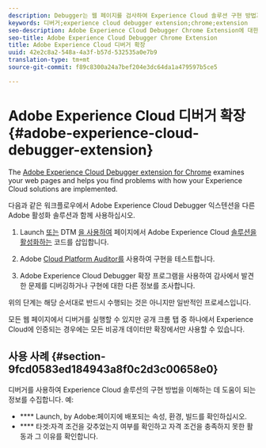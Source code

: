 ```yaml
---
description: Debugger는 웹 페이지를 검사하여 Experience Cloud 솔루션 구현 방법과 관련된 문제를 찾는 데 도움이 됩니다
keywords: 디버거;experience cloud debugger extension;chrome;extension
seo-description: Adobe Experience Cloud Debugger Chrome Extension에 대한 기술 설명서 - 웹 페이지를 살펴보고 Experience Cloud 솔루션 구현의 문제를 파악합니다.
seo-title: Adobe Experience Cloud Debugger Chrome Extension
title: Adobe Experience Cloud 디버거 확장
uuid: 42e2c8a2-548a-4a3f-b57d-532535a0e7b9
translation-type: tm+mt
source-git-commit: f89c8300a24a7bef204e3dc64da1a479597b5ce5

---
```



# Adobe Experience Cloud 디버거 확장{#adobe-experience-cloud-debugger-extension}

The [Adobe Experience Cloud Debugger extension for Chrome](https://chrome.google.com/webstore/detail/adobe-experience-cloud-de/ocdmogmohccmeicdhlhhgepeaijenapj) examines your web pages and helps you find problems with how your Experience Cloud solutions are implemented.

다음과 같은 워크플로우에서 Adobe Experience Cloud Debugger 익스텐션을 다른 Adobe 활성화 솔루션과 함께 사용하십시오.

1. Launch [또는](https://docs.adobelaunch.com) DTM [을 사용하여](https://experiencecloud.adobe.com/resources/help/en_US/dtm/) 페이지에서 Adobe Experience Cloud [솔루션을 활성화하는](https://marketing.adobe.com/resources/help/en_US/mcloud/) 코드를 삽입합니다.

1. Adobe [Cloud Platform Auditor를](https://experiencecloud.adobe.com/resources/help/en_US/auditor/) 사용하여 구현을 테스트합니다.
1. Adobe Experience Cloud Debugger 확장 프로그램을 사용하여 감사에서 발견한 문제를 디버깅하거나 구현에 대한 다른 정보를 조사합니다.

위의 단계는 해당 순서대로 반드시 수행되는 것은 아니지만 일반적인 프로세스입니다.

모든 웹 페이지에서 디버거를 실행할 수 있지만 공개 크롬 탭 중 하나에서 Experience Cloud에 인증되는 경우에는 모든 비공개 데이터만 확장에서만 사용할 수 있습니다.

## 사용 사례 {#section-9fcd0583ed184943a8f0c2d3c00658e0}

디버거를 사용하여 Experience Cloud 솔루션의 구현 방법을 이해하는 데 도움이 되는 정보를 수집합니다. 예:

* **** Launch, by Adobe:페이지에 배포되는 속성, 환경, 빌드를 확인하십시오.
* **** 타겟:자격 조건을 갖추었는지 여부를 확인하고 자격 조건을 충족하지 못한 활동과 그 이유를 확인합니다.
